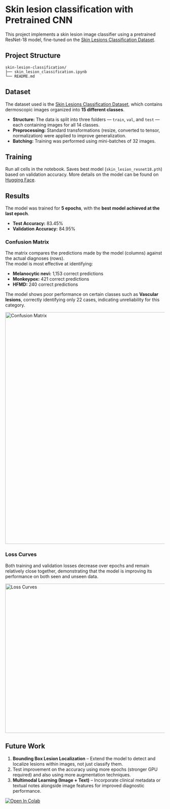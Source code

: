 # Skin lesion classification with Pretrained CNN
This project implements a skin lesion image classifier using a pretrained ResNet-18 model, fine-tuned on the [Skin Lesions Classification Dataset](https://www.kaggle.com/datasets/ahmedxc4/skin-ds).

## Project Structure
```
skin-lesion-classification/
├── skin_lesion_classification.ipynb
└── README.md
```

## Dataset  
The dataset used is the [Skin Lesions Classification Dataset](https://www.kaggle.com/datasets/ahmedxc4/skin-ds), which contains dermoscopic images organized into **15 different classes**.  

- **Structure:** The data is split into three folders — `train`, `val`, and `test` — each containing images for all 14 classes.  
- **Preprocessing:** Standard transformations (resize, converted to tensor, normalization) were applied to improve generalization.  
- **Batching:** Training was performed using mini-batches of 32 images.  

## Training

Run all cells in the notebook.
Saves best model (`skin_lesion_resnet18.pth`) based on validation accuracy. More details on the model can be found on [Hugging Face](https://huggingface.co/suhaila-mohammed/skin-lesion-image-classifier).

## Results
The model was trained for **5 epochs**, with the **best model achieved at the last epoch**.  

- **Test Accuracy:** 83.45%  
- **Validation Accuracy:** 84.95%  

### Confusion Matrix

The matrix compares the predictions made by the model (columns) against the actual diagnoses (rows).  
The model is most effective at identifying:  

- **Melanocytic nevi:** 1,153 correct predictions  
- **Monkeypox:** 421 correct predictions  
- **HFMD:** 240 correct predictions  

The model shows poor performance on certain classes such as **Vascular lesions**, correctly identifying only 22 cases, indicating unreliability for this category.

<img width="840" height="729" alt="Confusion Matrix" src="https://github.com/user-attachments/assets/221a99e0-11b5-4137-af66-8ea1309c12c5" />

### Loss Curves

Both training and validation losses decrease over epochs and remain relatively close together, demonstrating that the model is improving its performance on both seen and unseen data.

<img width="691" height="470" alt="Loss Curves" src="https://github.com/user-attachments/assets/897dd5d0-d336-44ea-8f82-6f072be4e316" />


## Future Work  
1. **Bounding Box Lesion Localization** – Extend the model to detect and localize lesions within images, not just classify them.
2. Test improvement on the accuracy using more epochs (stronger GPU required) and also using more augmentation techniques.
3. **Multimodal Learning (Image + Text)** – Incorporate clinical metadata or textual notes alongside image features for improved diagnostic performance.  

[![Open In Colab](https://colab.research.google.com/assets/colab-badge.svg)](https://colab.research.google.com/drive/1-PtTMX8M3eF5wi0SSNwtZulHuAAKyH2g?usp=sharing)
